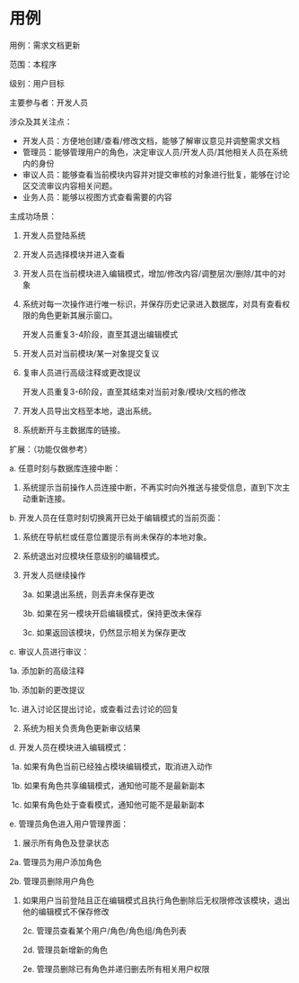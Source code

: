 # 用例

用例：需求文档更新

范围：本程序

级别：用户目标

主要参与者：开发人员

涉众及其关注点：

- 开发人员：方便地创建/查看/修改文档，能够了解审议意见并调整需求文档
- 管理员：能够管理用户的角色，决定审议人员/开发人员/其他相关人员在系统内的身份
- 审议人员：能够查看当前模块内容并对提交审核的对象进行批复，能够在讨论区交流审议内容相关问题。
- 业务人员：能够以视图方式查看需要的内容

主成功场景：
1. 开发人员登陆系统

2. 开发人员选择模块并进入查看

3. 开发人员在当前模块进入编辑模式，增加/修改内容/调整层次/删除/其中的对象

4. 系统对每一次操作进行唯一标识，并保存历史记录进入数据库，对具有查看权限的角色更新其展示窗口。

   开发人员重复3-4阶段，直至其退出编辑模式

5. 开发人员对当前模块/某一对象提交复议

6. 复审人员进行高级注释或更改提议

   开发人员重复3-6阶段，直至其结束对当前对象/模块/文档的修改

7. 开发人员导出文档至本地，退出系统。

8. 系统断开与主数据库的链接。



扩展：（功能仅做参考）

a. 任意时刻与数据库连接中断：

1. 系统提示当前操作人员连接中断，不再实时向外推送与接受信息，直到下次主动重新连接。



b. 开发人员在任意时刻切换离开已处于编辑模式的当前页面：	

 1. 系统在导航栏或任意位置提示有尚未保存的本地对象。

 2. 系统退出对应模块任意级别的编辑模式。

 3. 开发人员继续操作

    3a. 如果退出系统，则丢弃未保存更改

    3b. 如果在另一模块开启编辑模式，保持更改未保存

    3c. 如果返回该模块，仍然显示相关为保存更改
    
    

c. 审议人员进行审议：

   1a. 添加新的高级注释

   1b. 添加新的更改提议

   1c. 进入讨论区提出讨论，或查看过去讨论的回复

2. 系统为相关负责角色更新审议结果



 d. 开发人员在模块进入编辑模式：

​    1a. 如果有角色当前已经独占模块编辑模式，取消进入动作

​	1b. 如果有角色共享编辑模式，通知他可能不是最新副本

​	1c. 如果有角色处于查看模式，通知他可能不是最新副本



e. 管理员角色进入用户管理界面：

   1. 展示所有角色及登录状态

   2a. 管理员为用户添加角色

   2b. 管理员删除用户角色

1. 如果用户当前登陆且正在编辑模式且执行角色删除后无权限修改该模块，退出他的编辑模式不保存修改

   2c. 管理员查看某个用户/角色/角色组/角色列表

   2d. 管理员新增新的角色

   2e. 管理员删除已有角色并递归删去所有相关用户权限